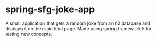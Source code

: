 # spring-sfg-joke-app
A small application that gets a random joke from an h2 database and displays it on the main html page. Made using spring framework 5 for testing new concepts.
